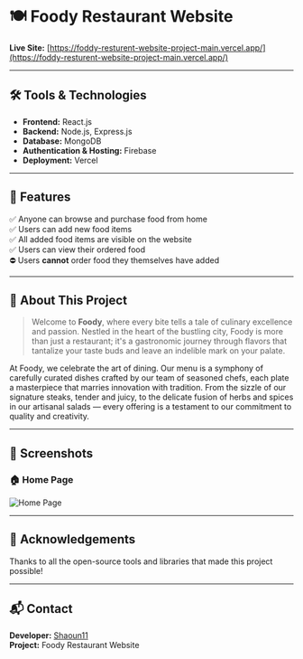 # 🍽️ Foody Restaurant Website

**Live Site:** [https://foddy-resturent-website-project-main.vercel.app/](https://foddy-resturent-website-project-main.vercel.app/)

---

## 🛠️ Tools & Technologies

- **Frontend:** React.js  
- **Backend:** Node.js, Express.js  
- **Database:** MongoDB  
- **Authentication & Hosting:** Firebase  
- **Deployment:** Vercel

---

## 🌟 Features

✅ Anyone can browse and purchase food from home  
✅ Users can add new food items  
✅ All added food items are visible on the website  
✅ Users can view their ordered food  
⛔️ Users **cannot** order food they themselves have added

---

## 🧾 About This Project

> Welcome to **Foody**, where every bite tells a tale of culinary excellence and passion. Nestled in the heart of the bustling city, Foody is more than just a restaurant; it's a gastronomic journey through flavors that tantalize your taste buds and leave an indelible mark on your palate.

At Foody, we celebrate the art of dining. Our menu is a symphony of carefully curated dishes crafted by our team of seasoned chefs, each plate a masterpiece that marries innovation with tradition. From the sizzle of our signature steaks, tender and juicy, to the delicate fusion of herbs and spices in our artisanal salads — every offering is a testament to our commitment to quality and creativity.

---

## 📸 Screenshots

### 🏠 Home Page
![Home Page](https://i.ibb.co/DgwKg59p/Screenshot-2025-05-22-233711.png)

---

## 🙌 Acknowledgements

Thanks to all the open-source tools and libraries that made this project possible!

---

## 📬 Contact

**Developer:** [Shaoun11](https://github.com/Shaoun11)  
**Project:** Foody Restaurant Website  
